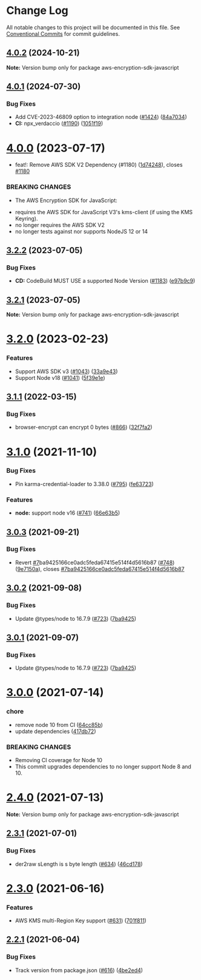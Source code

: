 # Change Log

All notable changes to this project will be documented in this file.
See [Conventional Commits](https://conventionalcommits.org) for commit guidelines.

## [4.0.2](https://github.com/awslabs/aws-encryption-sdk-javascript/compare/v4.0.1...v4.0.2) (2024-10-21)

**Note:** Version bump only for package aws-encryption-sdk-javascript

## [4.0.1](https://github.com/awslabs/aws-encryption-sdk-javascript/compare/v4.0.0...v4.0.1) (2024-07-30)

### Bug Fixes

- Add CVE-2023-46809 option to integration node ([#1424](https://github.com/awslabs/aws-encryption-sdk-javascript/issues/1424)) ([84a7034](https://github.com/awslabs/aws-encryption-sdk-javascript/commit/84a703440aa7313ad0c779e50b7c052aa8dd5e7b))
- **CI:** npx_verdaccio ([#1190](https://github.com/awslabs/aws-encryption-sdk-javascript/issues/1190)) ([1051f19](https://github.com/awslabs/aws-encryption-sdk-javascript/commit/1051f19578ba54bc476a30dedf5779576cf46d9f))

# [4.0.0](https://github.com/awslabs/aws-encryption-sdk-javascript/compare/v3.2.2...v4.0.0) (2023-07-17)

- feat!: Remove AWS SDK V2 Dependency (#1180) ([1d74248](https://github.com/awslabs/aws-encryption-sdk-javascript/commit/1d742489b436748a656ecc2abce00e99353d1d62)), closes [#1180](https://github.com/awslabs/aws-encryption-sdk-javascript/issues/1180)

### BREAKING CHANGES

- The AWS Encryption SDK for JavaScript:

* requires the AWS SDK for JavaScript V3's kms-client (if using the KMS Keyring).
* no longer requires the AWS SDK V2
* no longer tests against nor supports NodeJS 12 or 14

## [3.2.2](https://github.com/awslabs/aws-encryption-sdk-javascript/compare/v3.2.1...v3.2.2) (2023-07-05)

### Bug Fixes

- **CD:** CodeBuild MUST USE a supported Node Version ([#1183](https://github.com/awslabs/aws-encryption-sdk-javascript/issues/1183)) ([e97b9c9](https://github.com/awslabs/aws-encryption-sdk-javascript/commit/e97b9c915d9cb32b6fd8bcd5aae2397e812be344))

## [3.2.1](https://github.com/awslabs/aws-encryption-sdk-javascript/compare/v3.2.0...v3.2.1) (2023-07-05)

**Note:** Version bump only for package aws-encryption-sdk-javascript

# [3.2.0](https://github.com/awslabs/aws-encryption-sdk-javascript/compare/v3.1.1...v3.2.0) (2023-02-23)

### Features

- Support AWS SDK v3 ([#1043](https://github.com/awslabs/aws-encryption-sdk-javascript/issues/1043)) ([33a9e43](https://github.com/awslabs/aws-encryption-sdk-javascript/commit/33a9e43b3808e67c0852a436ccfb3f0ffab844c2))
- Support Node v18 ([#1041](https://github.com/awslabs/aws-encryption-sdk-javascript/issues/1041)) ([5f39e1e](https://github.com/awslabs/aws-encryption-sdk-javascript/commit/5f39e1ec61527473a0b9673f82259a75c2e37370))

## [3.1.1](https://github.com/awslabs/aws-encryption-sdk-javascript/compare/v3.1.0...v3.1.1) (2022-03-15)

### Bug Fixes

- browser-encrypt can encrypt 0 bytes ([#866](https://github.com/awslabs/aws-encryption-sdk-javascript/issues/866)) ([32f7fa2](https://github.com/awslabs/aws-encryption-sdk-javascript/commit/32f7fa245b5f9fc69a3c64309ccda5ae42a842b2))

# [3.1.0](https://github.com/awslabs/aws-encryption-sdk-javascript/compare/v3.0.3...v3.1.0) (2021-11-10)

### Bug Fixes

- Pin karma-credential-loader to 3.38.0 ([#795](https://github.com/awslabs/aws-encryption-sdk-javascript/issues/795)) ([fe63723](https://github.com/awslabs/aws-encryption-sdk-javascript/commit/fe63723d1b6cc6ce68832ba5cc87c9c980f1f39e))

### Features

- **node:** support node v16 ([#741](https://github.com/awslabs/aws-encryption-sdk-javascript/issues/741)) ([66e63b5](https://github.com/awslabs/aws-encryption-sdk-javascript/commit/66e63b5af2dffa9ee128a323f14cbbb8520a5053))

## [3.0.3](https://github.com/awslabs/aws-encryption-sdk-javascript/compare/v3.0.2...v3.0.3) (2021-09-21)

### Bug Fixes

- Revert [#7](https://github.com/awslabs/aws-encryption-sdk-javascript/issues/7)ba9425166ce0adc5feda67415e514f4d5616b87 ([#748](https://github.com/awslabs/aws-encryption-sdk-javascript/issues/748)) ([9e7150a](https://github.com/awslabs/aws-encryption-sdk-javascript/commit/9e7150a42f1f1afaca03e36817697bd1781daedd)), closes [#7ba9425166ce0adc5feda67415e514f4d5616b87](https://github.com/awslabs/aws-encryption-sdk-javascript/issues/7ba9425166ce0adc5feda67415e514f4d5616b87)

## [3.0.2](https://github.com/awslabs/aws-encryption-sdk-javascript/compare/v3.0.0...v3.0.2) (2021-09-08)

### Bug Fixes

- Update @types/node to 16.7.9 ([#723](https://github.com/awslabs/aws-encryption-sdk-javascript/issues/723)) ([7ba9425](https://github.com/awslabs/aws-encryption-sdk-javascript/commit/7ba9425166ce0adc5feda67415e514f4d5616b87))

## [3.0.1](https://github.com/awslabs/aws-encryption-sdk-javascript/compare/v3.0.0...v3.0.1) (2021-09-07)

### Bug Fixes

- Update @types/node to 16.7.9 ([#723](https://github.com/awslabs/aws-encryption-sdk-javascript/issues/723)) ([7ba9425](https://github.com/awslabs/aws-encryption-sdk-javascript/commit/7ba9425166ce0adc5feda67415e514f4d5616b87))

# [3.0.0](https://github.com/awslabs/aws-encryption-sdk-javascript/compare/v2.4.0...v3.0.0) (2021-07-14)

### chore

- remove node 10 from CI ([64cc85b](https://github.com/awslabs/aws-encryption-sdk-javascript/commit/64cc85b00d231d058b4237045e2b5f5b917d582e))
- update dependencies ([417db72](https://github.com/awslabs/aws-encryption-sdk-javascript/commit/417db726ecbc974a744e8e59ed07c4f94c46464a))

### BREAKING CHANGES

- Removing CI coverage for Node 10
- This commit upgrades dependencies to no longer support Node 8 and 10.

# [2.4.0](https://github.com/awslabs/aws-encryption-sdk-javascript/compare/v2.3.1...v2.4.0) (2021-07-13)

**Note:** Version bump only for package aws-encryption-sdk-javascript

## [2.3.1](https://github.com/awslabs/aws-encryption-sdk-javascript/compare/v2.3.0...v2.3.1) (2021-07-01)

### Bug Fixes

- der2raw sLength is s byte length ([#634](https://github.com/awslabs/aws-encryption-sdk-javascript/issues/634)) ([46cd178](https://github.com/awslabs/aws-encryption-sdk-javascript/commit/46cd1789744064679a294f49c21ec05f95057b82))

# [2.3.0](https://github.com/awslabs/aws-encryption-sdk-javascript/compare/v2.2.1...v2.3.0) (2021-06-16)

### Features

- AWS KMS multi-Region Key support ([#631](https://github.com/awslabs/aws-encryption-sdk-javascript/issues/631)) ([701f811](https://github.com/awslabs/aws-encryption-sdk-javascript/commit/701f8113a63780f24b52340f63844e425ba0543b))

## [2.2.1](https://github.com/awslabs/aws-encryption-sdk-javascript/compare/v2.2.0...v2.2.1) (2021-06-04)

### Bug Fixes

- Track version from package.json ([#616](https://github.com/awslabs/aws-encryption-sdk-javascript/issues/616)) ([4be2ed4](https://github.com/awslabs/aws-encryption-sdk-javascript/commit/4be2ed4a71106dc79379ac76fedc12234d8f6834))
